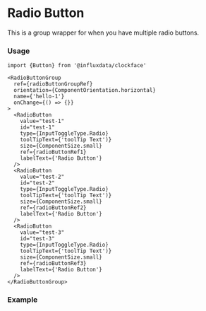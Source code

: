 # Radio Button

This is a group wrapper for when you have multiple radio buttons.

### Usage

```tsx
import {Button} from '@influxdata/clockface'
```

```tsx
<RadioButtonGroup
  ref={radioButtonGroupRef}
  orientation={ComponentOrientation.horizontal}
  name={'hello-1'}
  onChange={() => {}}
>
  <RadioButton
    value="test-1"
    id="test-1"
    type={InputToggleType.Radio}
    toolTipText={'toolTip Text')}
    size={ComponentSize.small}
    ref={radioButtonRef1}
    labelText={'Radio Button'}
  />
  <RadioButton
    value="test-2"
    id="test-2"
    type={InputToggleType.Radio}
    toolTipText={'toolTip Text')}
    size={ComponentSize.small}
    ref={radioButtonRef2}
    labelText={'Radio Button'}
  />
  <RadioButton
    value="test-3"
    id="test-3"
    type={InputToggleType.Radio}
    toolTipText={'toolTip Text')}
    size={ComponentSize.small}
    ref={radioButtonRef3}
    labelText={'Radio Button'}
  />
</RadioButtonGroup>
```

### Example

<!-- STORY -->

<!-- STORY HIDE START -->

<!-- STORY HIDE END -->

<!-- PROPS -->
